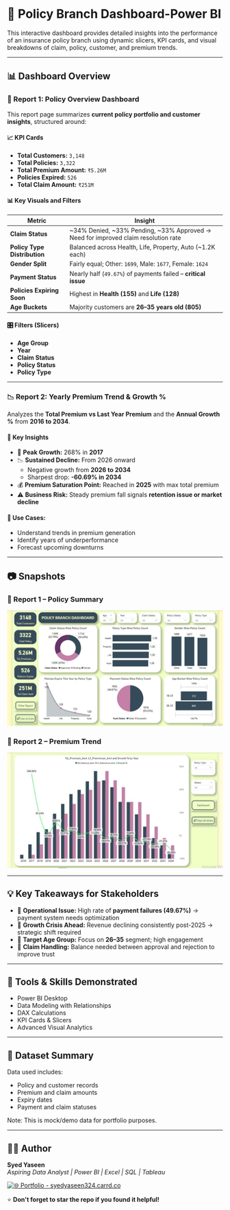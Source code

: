 # 🏢 Policy Branch Dashboard-Power BI

This interactive dashboard provides detailed insights into the performance of an insurance policy branch using dynamic slicers, KPI cards, and visual breakdowns of claim, policy, customer, and premium trends.

---

## 📊 Dashboard Overview

### 📌 Report 1: Policy Overview Dashboard

This report page summarizes **current policy portfolio and customer insights**, structured around:

#### 📈 KPI Cards
- **Total Customers:** `3,148`
- **Total Policies:** `3,322`
- **Total Premium Amount:** `₹5.26M`
- **Policies Expired:** `526`
- **Total Claim Amount:** `₹251M`

#### 📊 Key Visuals and Filters
| Metric                        | Insight |
|------------------------------|---------|
| **Claim Status**             | ~34% Denied, ~33% Pending, ~33% Approved → Need for improved claim resolution rate |
| **Policy Type Distribution** | Balanced across Health, Life, Property, Auto (~1.2K each) |
| **Gender Split**             | Fairly equal; Other: `1699`, Male: `1677`, Female: `1624` |
| **Payment Status**           | Nearly half (`49.67%`) of payments failed – **critical issue** |
| **Policies Expiring Soon**   | Highest in **Health (155)** and **Life (128)** |
| **Age Buckets**              | Majority customers are **26–35 years old (805)** |

#### 🎛 Filters (Slicers)
- **Age Group**
- **Year**
- **Claim Status**
- **Policy Status**
- **Policy Type**

---

### 📉 Report 2: Yearly Premium Trend & Growth %

Analyzes the **Total Premium vs Last Year Premium** and the **Annual Growth %** from **2016 to 2034**.

#### 📌 Key Insights
- 🚀 **Peak Growth:** 268% in **2017**
- 📉 **Sustained Decline:** From 2026 onward
    - Negative growth from **2026 to 2034**
    - Sharpest drop: **-60.69% in 2034**
- 💰 **Premium Saturation Point:** Reached in **2025** with max total premium
- ⚠️ **Business Risk:** Steady premium fall signals **retention issue or market decline**

#### 🎯 Use Cases:
- Understand trends in premium generation
- Identify years of underperformance
- Forecast upcoming downturns

---

## 📷 Snapshots

### 🔹 Report 1 – Policy Summary
![Policy Overview](./D_Report%201.JPG)

### 🔹 Report 2 – Premium Trend
![Premium Trend](./D_Report%202.JPG)

---

## 💡 Key Takeaways for Stakeholders

- 🔧 **Operational Issue:** High rate of **payment failures (49.67%)** → payment system needs optimization  
- 🚩 **Growth Crisis Ahead:** Revenue declining consistently post-2025 → strategic shift required  
- 👥 **Target Age Group:** Focus on **26–35** segment; high engagement  
- 📌 **Claim Handling:** Balance needed between approval and rejection to improve trust

---

## 🧰 Tools & Skills Demonstrated
- Power BI Desktop
- Data Modeling with Relationships
- DAX Calculations
- KPI Cards & Slicers
- Advanced Visual Analytics

---

## 📁 Dataset Summary
Data used includes:
- Policy and customer records
- Premium and claim amounts
- Expiry dates
- Payment and claim statuses

Note: This is mock/demo data for portfolio purposes.

---

## 🧑‍💼 Author

**Syed Yaseen**  
*Aspiring Data Analyst | Power BI | Excel | SQL | Tableau*

[![🌐 Portfolio - syedyaseen324.carrd.co](https://img.shields.io/badge/Visit-My%20Portfolio-blue?style=for-the-badge&logo=internet-explorer)](https://syedyaseen324.carrd.co/)

⭐ **Don't forget to star the repo if you found it helpful!**
